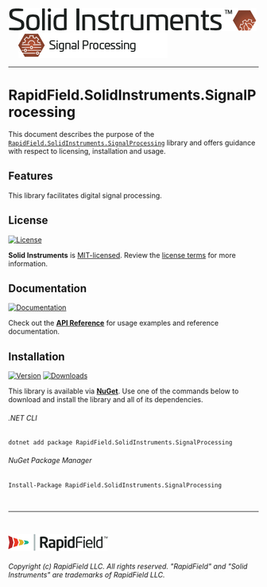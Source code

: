 <!--
Copyright (c) RapidField LLC. Licensed under the MIT License. See LICENSE.txt in the project root for license information.
-->

[![Solid Instruments](../../SolidInstruments.Logo.Color.Transparent.500w.png)](../../README.md)
<br />&nbsp;&nbsp;&nbsp;&nbsp;
![Signal Processing](Label.SignalProcessing.300w.png)
- - -

# RapidField.SolidInstruments.SignalProcessing

This document describes the purpose of the [`RapidField.SolidInstruments.SignalProcessing`]() library and offers guidance with respect to licensing, installation and usage.

## Features

This library facilitates digital signal processing.

## License

[![License](https://img.shields.io/github/license/rapidfield/solid-instruments?style=flat&color=lightseagreen&label=license&logo=open-access&logoColor=lightgrey)](../../LICENSE.txt)

**Solid Instruments** is [MIT-licensed](https://en.wikipedia.org/wiki/MIT_License). Review the [license terms](../../LICENSE.txt) for more information.

## Documentation

[![Documentation](https://img.shields.io/badge/documentation-website-tan?style=flat&logo=buffer&logoColor=lightgrey)](https://www.solidinstruments.com/api/RapidField.SolidInstruments.SignalProcessing.html)

Check out the [**API Reference**](https://www.solidinstruments.com/api/RapidField.SolidInstruments.SignalProcessing.html) for usage examples and reference documentation.

## Installation

[![Version](https://img.shields.io/nuget/vpre/RapidField.SolidInstruments.SignalProcessing?style=flat&color=blue&label=version&logo=nuget&logoColor=lightgrey)](https://www.nuget.org/packages/RapidField.SolidInstruments.SignalProcessing)
[![Downloads](https://img.shields.io/nuget/dt/RapidField.SolidInstruments.SignalProcessing?style=flat&color=blue&logo=nuget&logoColor=lightgrey)](https://www.nuget.org/packages/RapidField.SolidInstruments.SignalProcessing)

This library is available via [**NuGet**](https://docs.microsoft.com/en-us/nuget/quickstart/install-and-use-a-package-in-visual-studio). Use one of the commands below to download and install the library and all of its dependencies.

###### .NET CLI

```shell
dotnet add package RapidField.SolidInstruments.SignalProcessing
```

###### NuGet Package Manager

```shell
Install-Package RapidField.SolidInstruments.SignalProcessing
```

<br />

- - -

<br />

[![RapidField](../../RapidField.Logo.Color.Black.Transparent.200w.png)](https://www.rapidfield.com)

###### Copyright (c) RapidField LLC. All rights reserved. "RapidField" and "Solid Instruments" are trademarks of RapidField LLC.